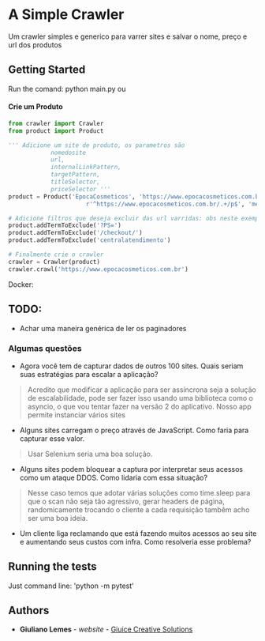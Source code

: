# A Simple Crawler

Um crawler simples e generico para varrer sites e salvar o nome, preço e url dos produtos 

## Getting Started

Run the comand: python main.py ou
#### Crie um Produto
``` python
from crawler import Crawler
from product import Product

''' Adicione um site de produto, os parametros são
            nomedosite
            url,
            internalLinkPattern,
            targetPattern,
            titleSelector,
            priceSelector '''
product = Product('EpocaCosmeticos', 'https://www.epocacosmeticos.com.br', r'https://www\.epocacosmeticos\.com\.br/.+',
                      r'^https://www.epocacosmeticos.com.br/.+/p$', 'meta[property="og:title"]', '.skuBestPrice')

# Adicione filtros que deseja excluir das url varridas: obs neste exemplo estes filtros não irão varrer todo o site.
product.addTermToExclude('?PS=')
product.addTermToExclude('/checkout/')
product.addTermToExclude('centralatendimento')

# Finalmente crie o crawler
crawler = Crawler(product)
crawler.crawl('https://www.epocacosmeticos.com.br') 

```
Docker: 

## TODO:
+ Achar uma maneira genérica de ler os paginadores

### Algumas questões


+ Agora você tem de capturar dados de outros 100 sites. Quais seriam suas estratégias para escalar a aplicação?
> Acredito que modificar a aplicação para ser assíncrona seja a solução de escalabilidade, pode ser fazer isso usando uma biblioteca como o asyncio, o que vou tentar fazer na versão 2 do aplicativo. Nosso app permite instanciar vários sites
+ Alguns sites carregam o preço através de JavaScript. Como faria para capturar esse valor.
> Usar Selenium seria uma boa solução.
+ Alguns sites podem bloquear a captura por interpretar seus acessos como um ataque DDOS. Como lidaria com essa situação?
> Nesse caso temos que adotar várias soluções como time.sleep para que o scan não seja tão agressivo, gerar headers de página, randomicamente trocando o cliente a cada requisição tambêm acho ser uma boa ideia.
+ Um cliente liga reclamando que está fazendo muitos acessos ao seu site e aumentando seus custos com infra. Como resolveria esse problema?


## Running the tests

Just command line: 'python -m pytest'



## Authors

* **Giuliano Lemes** - *website* - [Giuice Creative Solutions](http://www.giuice.com)

